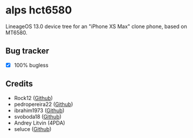 alps hct6580
===========
LineageOS 13.0 device tree for an "iPhone XS Max" clone phone, based on MT6580.

Bug	tracker
---------------
- [x] 100% bugless

Credits
---------------
* Rock12 ([Github](https://github.com/rock12))
* pedropereira22 ([Github](https://github.com/pedropereira22))
* ibrahim1973 ([Github](https://github.com/ibrahim1973))
* svoboda18 ([Github](https://github.com/svoboda18))
* Andrey Litvin (4PDA)
* seluce ([Github](https://github.com/seluce))